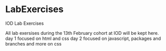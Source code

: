 # LabExercises

IOD Lab Exercises

All lab exersises during the 13th February cohort at IOD will be kept here.
day 1 focused on html and css
day 2 focused on javascript, packages and branches and more on css
